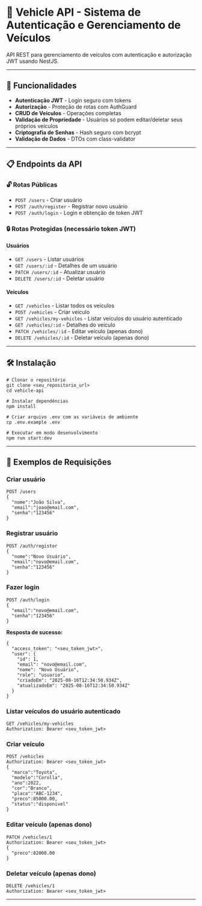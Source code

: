 # 🚗 Vehicle API - Sistema de Autenticação e Gerenciamento de Veículos

API REST para gerenciamento de veículos com autenticação e autorização JWT usando NestJS.

---

## 🚀 Funcionalidades

* **Autenticação JWT** - Login seguro com tokens
* **Autorização** - Proteção de rotas com AuthGuard
* **CRUD de Veículos** - Operações completas
* **Validação de Propriedade** - Usuários só podem editar/deletar seus próprios veículos
* **Criptografia de Senhas** - Hash seguro com bcrypt
* **Validação de Dados** - DTOs com class-validator

---

## 📋 Endpoints da API

### 🔓 Rotas Públicas

* `POST /users` - Criar usuário
* `POST /auth/register` - Registrar novo usuário
* `POST /auth/login` - Login e obtenção de token JWT

### 🔒 Rotas Protegidas (necessário token JWT)

#### Usuários

* `GET /users` - Listar usuários
* `GET /users/:id` - Detalhes de um usuário
* `PATCH /users/:id` - Atualizar usuário
* `DELETE /users/:id` - Deletar usuário

#### Veículos

* `GET /vehicles` - Listar todos os veículos
* `POST /vehicles` - Criar veículo
* `GET /vehicles/my-vehicles` - Listar veículos do usuário autenticado
* `GET /vehicles/:id` - Detalhes do veículo
* `PATCH /vehicles/:id` - Editar veículo (apenas dono)
* `DELETE /vehicles/:id` - Deletar veículo (apenas dono)

---

## 🛠️ Instalação

```
# Clonar o repositório
git clone <seu_repositorio_url>
cd vehicle-api

# Instalar dependências
npm install

# Criar arquivo .env com as variáveis de ambiente
cp .env.example .env

# Executar em modo desenvolvimento
npm run start:dev
```

---

## 🔑 Exemplos de Requisições

### Criar usuário

```
POST /users
{
  "nome":"João Silva",
  "email":"joao@email.com",
  "senha":"123456"
}
```

### Registrar usuário

```
POST /auth/register
{
  "nome":"Novo Usuário",
  "email":"novo@email.com",
  "senha":"123456"
}
```

### Fazer login

```
POST /auth/login
{
  "email":"novo@email.com",
  "senha":"123456"
}
```

**Resposta de sucesso:**

```
{
  "access_token": "<seu_token_jwt>",
  "user": {
    "id": 1,
    "email": "novo@email.com",
    "nome": "Novo Usuário",
    "role": "usuario",
    "criadoEm": "2025-08-16T12:34:50.934Z",
    "atualizadoEm": "2025-08-16T12:34:50.934Z"
  }
}
```

### Listar veículos do usuário autenticado

```
GET /vehicles/my-vehicles
Authorization: Bearer <seu_token_jwt>
```

### Criar veículo

```
POST /vehicles
Authorization: Bearer <seu_token_jwt>
{
  "marca":"Toyota",
  "modelo":"Corolla",
  "ano":2022,
  "cor":"Branco",
  "placa":"ABC-1234",
  "preco":85000.00,
  "status":"disponivel"
}
```

### Editar veículo (apenas dono)

```
PATCH /vehicles/1
Authorization: Bearer <seu_token_jwt>
{
  "preco":82000.00
}
```

### Deletar veículo (apenas dono)

```
DELETE /vehicles/1
Authorization: Bearer <seu_token_jwt>
```

---
